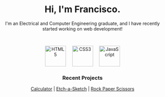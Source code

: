 <div align='center'>

<h1 align='center'> Hi, I'm Francisco. </h1>

<p align='center'> I'm an Electrical and Computer Engineering graduate, and I have recently started working on web development! </p>
  <br />
  
  <a href="https://www.w3.org/TR/html5/" title="HTML5"><img src="https://cdn.jsdelivr.net/gh/devicons/devicon/icons/html5/html5-original.svg" alt="HTML5" width="65px" height="65px"></a>&nbsp;&nbsp;&nbsp;&nbsp;
  <a href="https://www.w3.org/TR/CSS/" title="CSS3"><img src="https://cdn.jsdelivr.net/gh/devicons/devicon/icons/css3/css3-original.svg" alt="CSS3" width="65px" height="65px"></a>&nbsp;&nbsp;&nbsp;&nbsp;
  <a href="https://developer.mozilla.org/en-US/docs/Web/JavaScript" title="JavaScript"><img src="https://cdn.jsdelivr.net/gh/devicons/devicon/icons/javascript/javascript-original.svg" alt="JavaScript" width="65px" height="65px"></a>

<h3>Recent Projects</h3>

[Calculator](https://github.com/chico-oliveira/calculator)   |
[Etch-a-Sketch](https://github.com/chico-oliveira/etch-a-sketch)   |
[Rock Paper Scissors](https://github.com/chico-oliveira/rock-paper-scissors)   

</div>
